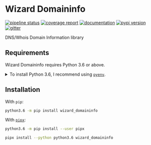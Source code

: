 # Wizard Domaininfo

[![pipeline status](https://gitlab.com/mikeramsey/wizard-domaininfo/badges/master/pipeline.svg)](https://gitlab.com/mikeramsey/wizard-domaininfo/pipelines)
[![coverage report](https://gitlab.com/mikeramsey/wizard-domaininfo/badges/master/coverage.svg)](https://gitlab.com/mikeramsey/wizard-domaininfo/commits/master)
[![documentation](https://img.shields.io/badge/docs-mkdocs%20material-blue.svg?style=flat)](https://mikeramsey.github.io/wizard-domaininfo/)
[![pypi version](https://img.shields.io/pypi/v/wizard-domaininfo.svg)](https://pypi.org/project/wizard-domaininfo/)
[![gitter](https://badges.gitter.im/join%20chat.svg)](https://gitter.im/wizard-domaininfo/community)

DNS/Whois Domain Information library

## Requirements

Wizard Domaininfo requires Python 3.6 or above.

<details>
<summary>To install Python 3.6, I recommend using <a href="https://github.com/pyenv/pyenv"><code>pyenv</code></a>.</summary>

```bash
# install pyenv
git clone https://github.com/pyenv/pyenv ~/.pyenv

# setup pyenv (you should also put these three lines in .bashrc or similar)
export PATH="${HOME}/.pyenv/bin:${PATH}"
export PYENV_ROOT="${HOME}/.pyenv"
eval "$(pyenv init -)"

# install Python 3.6
pyenv install 3.6.12

# make it available globally
pyenv global system 3.6.12
```
</details>

## Installation

With `pip`:
```bash
python3.6 -m pip install wizard_domaininfo
```

With [`pipx`](https://github.com/pipxproject/pipx):
```bash
python3.6 -m pip install --user pipx

pipx install --python python3.6 wizard_domaininfo
```
